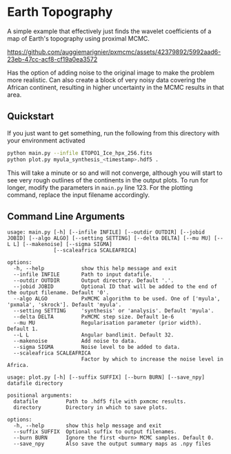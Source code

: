 # Earth Topography

A simple example that effectively just finds the wavelet coefficients of a map of Earth's topography using proximal MCMC.

https://github.com/auggiemarignier/pxmcmc/assets/42379892/5992aad6-23eb-47cc-acf8-cf19a0ea3572

Has the option of adding noise to the original image to make the problem more realistic.
Can also create a block of very noisy data covering the African continent, resulting in higher uncertainty in the MCMC results in that area.

## Quickstart

If you just want to get something, run the following from this directory with your environment activated

```bash
python main.py --infile ETOPO1_Ice_hpx_256.fits
python plot.py myula_synthesis_<timestamp>.hdf5 .
```

This will take a minute or so and will not converge, although you will start to see very rough outlines of the continents in the output plots.
To run for longer, modify the parameters in `main.py` line 123.
For the plotting command, replace the input filename accordingly.

## Command Line Arguments

```text
usage: main.py [-h] [--infile INFILE] [--outdir OUTDIR] [--jobid JOBID] [--algo ALGO] [--setting SETTING] [--delta DELTA] [--mu MU] [--L L] [--makenoise] [--sigma SIGMA]
               [--scaleafrica SCALEAFRICA]

options:
  -h, --help            show this help message and exit
  --infile INFILE       Path to input datafile.
  --outdir OUTDIR       Output directory. Default '.'.
  --jobid JOBID         Optional ID that will be added to the end of the output filename. Default '0'.
  --algo ALGO           PxMCMC algorithm to be used. One of ['myula', 'pxmala', 'skrock']. Default 'myula'.
  --setting SETTING     'synthesis' or 'analysis'. Default 'myula'.
  --delta DELTA         PxMCMC step size. Default 1e-6
  --mu MU               Regularisation parameter (prior width). Default 1.
  --L L                 Angular bandlimit. Default 32.
  --makenoise           Add noise to data.
  --sigma SIGMA         Noise level to be added to data.
  --scaleafrica SCALEAFRICA
                        Factor by which to increase the noise level in Africa.
```

```text
usage: plot.py [-h] [--suffix SUFFIX] [--burn BURN] [--save_npy] datafile directory

positional arguments:
  datafile         Path to .hdf5 file with pxmcmc results.
  directory        Directory in which to save plots.

options:
  -h, --help       show this help message and exit
  --suffix SUFFIX  Optional suffix to output filenames.
  --burn BURN      Ignore the first <burn> MCMC samples. Default 0.
  --save_npy       Also save the output summary maps as .npy files
```
